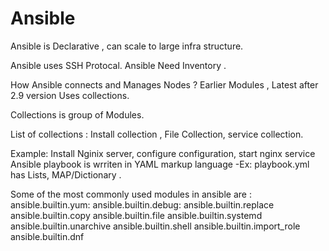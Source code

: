 # Ansible
Ansible is Declarative , can scale to large infra structure.

Ansible uses SSH Protocal. Ansible Need Inventory .

How Ansible connects and Manages Nodes ?
Earlier Modules , Latest after 2.9 version Uses collections.

Collections is group of Modules.

List of collections : Install collection , File Collection, service collection.

Example: Install Nginix server, configure configuration, start nginx service
Ansible playbook is wrriten in YAML markup language -Ex: playbook.yml  has  Lists, MAP/Dictionary .


Some of the most commonly used modules in ansible are :
	ansible.builtin.yum:
	ansible.builtin.debug:
  ansible.builtin.replace
	ansible.builtin.copy
	ansible.builtin.file
	ansible.builtin.systemd
	ansible.builtin.unarchive
	ansible.builtin.shell
	ansible.builtin.import_role
	ansible.builtin.dnf












